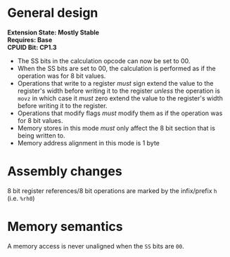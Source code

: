 # General design

**Extension State: Mostly Stable**  
**Requires: Base**  
**CPUID Bit: CP1.3**

- The SS bits in the calculation opcode can now be set to 00.
- When the SS bits are set to 00, the calculation is performed as if the operation was for 8 bit values.
- Operations that write to a register _must_ sign extend the value to the register's width before writing it to the register _unless_ the operation is `movz` in which case it _must_ zero extend the value to the register's width before writing it to the register.
- Operations that modify flags _must_ modify them as if the operation was for 8 bit values.
- Memory stores in this mode _must_ only affect the 8 bit section that is being written to.
- Memory address alignment in this mode is 1 byte


# Assembly changes

8 bit register references/8 bit operations are marked by the infix/prefix `h` (i.e. `%rh0`)

# Memory semantics

A memory access is never unaligned when the `SS` bits are `00`.
